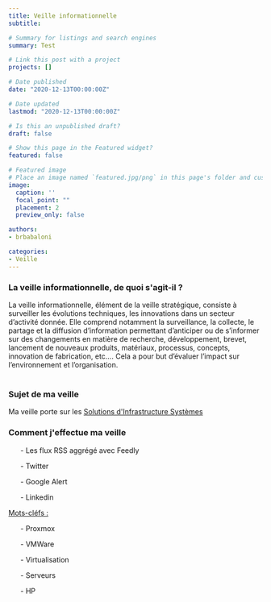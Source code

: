 ```yaml
---
title: Veille informationnelle
subtitle:

# Summary for listings and search engines
summary: Test

# Link this post with a project
projects: []

# Date published
date: "2020-12-13T00:00:00Z"

# Date updated
lastmod: "2020-12-13T00:00:00Z"

# Is this an unpublished draft?
draft: false

# Show this page in the Featured widget?
featured: false

# Featured image
# Place an image named `featured.jpg/png` in this page's folder and customize its options here.
image:
  caption: ''
  focal_point: ""
  placement: 2
  preview_only: false

authors:
- brbabaloni

categories:
- Veille
---
```


<h3>La veille informationnelle, de quoi s'agit-il ?</h3>

La veille informationnelle, élément de la veille stratégique, consiste à surveiller les évolutions techniques, les innovations dans un secteur d’activité donnée.
Elle comprend notamment la surveillance, la collecte, le partage et la diffusion d’information permettant d’anticiper ou de s’informer sur des changements en matière de recherche, développement, brevet, lancement de nouveaux produits, matériaux, processus, concepts, innovation de fabrication, etc….
Cela a pour but d’évaluer l’impact sur l’environnement et l’organisation.
<br>
<br>
<h3>Sujet de ma veille</h3>
Ma veille porte sur les <u>Solutions d'Infrastructure Systèmes</u>
<br>
<h3>Comment j'effectue ma veille</h3>

<ul>- Les flux RSS aggrégé avec Feedly</ul>
<ul>- Twitter</ul>
<ul>- Google Alert</ul>
<ul>- Linkedin</ul>

<u>Mots-cléfs :</u>
<ul>- Proxmox</ul>
<ul>- VMWare</ul>
<ul>- Virtualisation</ul>
<ul>- Serveurs</ul>
<ul>- HP</ul>





